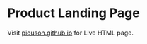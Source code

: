 # Product Landing Page

Visit [piouson.github.io](https://piouson.github.io/landing-page/) for Live HTML page.
